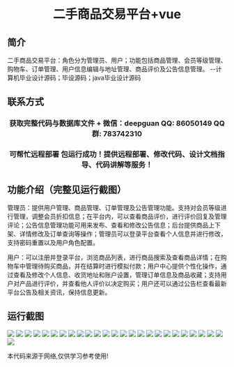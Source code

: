 <p><h1 align="center">二手商品交易平台+vue</h1></p>

## 简介
二手商品交易平台：角色分为管理员、用户；功能包括商品管理、会员等级管理、购物车、订单管理、用户信息编辑与地址管理、商品评价及公告信息管理。    --计算机毕业设计源码；毕设源码；java毕业设计源码


## 联系方式
<p><h3 align="center">获取完整代码与数据库文件 + 微信：deepguan QQ: 86050149 QQ群: 783742310</h3></p>
<p><h3 align="center">可帮忙远程部署 包运行成功！提供远程部署、修改代码、设计文档指导、代码讲解等服务！</h3></p>

## 功能介绍（完整见运行截图）
管理员：提供用户管理、商品管理、订单管理及公告管理功能。支持对会员等级进行管理，调整会员折扣信息；在平台内，可以查看商品评价，进行评价回复及管理评论；公告信息管理功能可用来发布、查看和修改公告信息；后台提供商品上下架、详情修改及订单查询等操作；管理员可以登录平台查看个人信息并进行修改，支持密码重置以及用户角色配置。

用户：可以注册并登录平台，浏览商品列表，进行商品搜索及查看商品详情；在购物车中管理待购买商品，并在结算时进行模拟付款；用户中心提供个性化操作，通过查看及修改个人信息、收货地址和账户设置，管理订单信息及商品收藏；支持用户对产品进行评价，并查看他人评价以决定购买；用户还可以通过公告栏查看最新平台公告及相关资讯，保持信息更新。


## 运行截图
![](https://bs-1329754181.cos.ap-shanghai.myqcloud.com/ssm/SecondHandTradingPlatform/img/001.jpg)
![](https://bs-1329754181.cos.ap-shanghai.myqcloud.com/ssm/SecondHandTradingPlatform/img/002.jpg)
![](https://bs-1329754181.cos.ap-shanghai.myqcloud.com/ssm/SecondHandTradingPlatform/img/003.jpg)
![](https://bs-1329754181.cos.ap-shanghai.myqcloud.com/ssm/SecondHandTradingPlatform/img/004.jpg)
![](https://bs-1329754181.cos.ap-shanghai.myqcloud.com/ssm/SecondHandTradingPlatform/img/005.jpg)
![](https://bs-1329754181.cos.ap-shanghai.myqcloud.com/ssm/SecondHandTradingPlatform/img/006.jpg)
![](https://bs-1329754181.cos.ap-shanghai.myqcloud.com/ssm/SecondHandTradingPlatform/img/007.jpg)
![](https://bs-1329754181.cos.ap-shanghai.myqcloud.com/ssm/SecondHandTradingPlatform/img/008.jpg)
![](https://bs-1329754181.cos.ap-shanghai.myqcloud.com/ssm/SecondHandTradingPlatform/img/009.jpg)
![](https://bs-1329754181.cos.ap-shanghai.myqcloud.com/ssm/SecondHandTradingPlatform/img/010.jpg)
![](https://bs-1329754181.cos.ap-shanghai.myqcloud.com/ssm/SecondHandTradingPlatform/img/011.jpg)
![](https://bs-1329754181.cos.ap-shanghai.myqcloud.com/ssm/SecondHandTradingPlatform/img/012.jpg)
![](https://bs-1329754181.cos.ap-shanghai.myqcloud.com/ssm/SecondHandTradingPlatform/img/013.jpg)
![](https://bs-1329754181.cos.ap-shanghai.myqcloud.com/ssm/SecondHandTradingPlatform/img/014.jpg)
![](https://bs-1329754181.cos.ap-shanghai.myqcloud.com/ssm/SecondHandTradingPlatform/img/015.jpg)
![](https://bs-1329754181.cos.ap-shanghai.myqcloud.com/ssm/SecondHandTradingPlatform/img/016.jpg)
![](https://bs-1329754181.cos.ap-shanghai.myqcloud.com/ssm/SecondHandTradingPlatform/img/017.jpg)
![](https://bs-1329754181.cos.ap-shanghai.myqcloud.com/ssm/SecondHandTradingPlatform/img/018.jpg)
![](https://bs-1329754181.cos.ap-shanghai.myqcloud.com/ssm/SecondHandTradingPlatform/img/019.jpg)
![](https://bs-1329754181.cos.ap-shanghai.myqcloud.com/ssm/SecondHandTradingPlatform/img/020.jpg)
![](https://bs-1329754181.cos.ap-shanghai.myqcloud.com/ssm/SecondHandTradingPlatform/img/021.jpg)
![](https://bs-1329754181.cos.ap-shanghai.myqcloud.com/ssm/SecondHandTradingPlatform/img/022.jpg)
![](https://bs-1329754181.cos.ap-shanghai.myqcloud.com/ssm/SecondHandTradingPlatform/img/023.jpg)
![](https://bs-1329754181.cos.ap-shanghai.myqcloud.com/ssm/SecondHandTradingPlatform/img/024.jpg)
![](https://bs-1329754181.cos.ap-shanghai.myqcloud.com/ssm/SecondHandTradingPlatform/img/025.jpg)
![](https://bs-1329754181.cos.ap-shanghai.myqcloud.com/ssm/SecondHandTradingPlatform/img/026.jpg)

<p>本代码来源于网络,仅供学习参考使用!</p>
